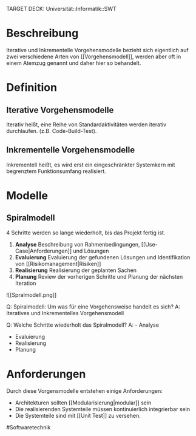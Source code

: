 TARGET DECK: Universität::Informatik::SWT

# Beschreibung
Iterative und Inkrementelle Vorgehensmodelle bezieht sich eigentlich auf zwei verschiedene Arten von [[Vorgehensmodell]], werden aber oft in einem Atemzug genannt und daher hier so behandelt.

# Definition
## Iterative Vorgehensmodelle
Iterativ heißt, eine Reihe von Standardaktivitäten werden iterativ durchlaufen. (z.B. Code-Build-Test).

## Inkrementelle Vorgehensmodelle
Inkrementell heißt, es wird erst ein eingeschränkter Systemkern mit begrenztem Funktionsumfang realisiert.


# Modelle
## Spiralmodell
4 Schritte werden so lange wiederholt, bis das Projekt fertig ist.

1. **Analyse**
Beschreibung von Rahmenbedingungen, [[Use-Case|Anforderungen]] und Lösungen
2. **Evaluierung**
Evaluierung der gefundenen Lösungen und Identifikation von [[Risikomanagement|Risiken]]
3. **Realisierung**
Realisierung der geplanten Sachen
4. **Planung**
Review der vorherigen Schritte und Planung der nächsten Iteration

![[Spralmodell.png]]


Q: Spiralmodell: Um was für eine Vorgehensweise handelt es sich?
A: Iteratives und Inkrementelles Vorgehensmodell
<!--ID: 1645543050930-->


Q: Welche Schritte wiederholt das Spiralmodell?
A: - Analyse
- Evaluierung
- Realisierung
- Planung
<!--ID: 1645543051051-->






# Anforderungen
Durch diese Vorgensmodelle entstehen einige Anforderungen:
- Architekturen sollten [[Modularisierung|modular]] sein
- Die realisierenden Systemteile müssen kontinuierlich integrierbar sein
- Die Systemteile sind mit [[Unit Test]] zu versehen.


#Softwaretechnik 